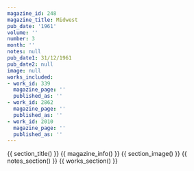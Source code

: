 ```yaml
---
magazine_id: 248
magazine_title: Midwest
pub_date: '1961'
volume: ''
number: 3
month: ''
notes: null
pub_date1: 31/12/1961
pub_date2: null
image: null
works_included:
- work_id: 339
  magazine_page: ''
  published_as: ''
- work_id: 2862
  magazine_page: ''
  published_as: ''
- work_id: 2010
  magazine_page: ''
  published_as: ''
---
```


{{ section_title() }}
{{ magazine_info() }}
{{ section_image() }}
{{ notes_section() }}
{{ works_section() }}
